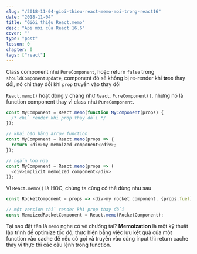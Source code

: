 ```yaml
---
slug: "/2018-11-04-gioi-thieu-react-memo-moi-trong-react16"
date: "2018-11-04"
title: "Giới thiệu React.memo"
desc: "Api mới của React 16.6"
cover: ""
type: "post"
lesson: 0
chapter: 0
tags: ["react"]
---
```


Class component như `PureComponent`, hoặc return `false` trong `shouldComponentUpdate`, component đó sẽ không bị re-render khi **tree** thay đổi, nó chỉ thay đổi khi `prop` truyền vào thay đổi

`React.memo()` hoạt động y chang như `React.PureComponent()`, nhưng nó là function component thay vì class như `PureComponent`.

```js
const MyComponent = React.memo(function MyComponent(props) {
  /* chỉ render khi prop thay đổi */
});

// khai báo bằng arrow function
const MyComponent = React.memo(props => {
  return <div>my memoized component</div>;
});

// ngắn hơn nữa
const MyComponent = React.memo(props => (
  <div>implicit memoized component</div>
));
```

Vì `React.memo()` là HOC, chúng ta cũng có thể dùng như sau

```js
const RocketComponent = props => <div>my rocket component. {props.fuel}!</div>;

// một version chỉ render khi prop thay đổi
const MemoizedRocketComponent = React.memo(RocketComponent);
```

Tại sao đặt tên là `memo` nghe có vẻ chướng tai? **Memoization** là một kỹ thuật lập trình để optimize tốc độ, thực hiện bằng việc lưu kết quả của một function vào cache để nếu có gọi và truyền vào cùng input thì return cache thay vì thực thi các câu lệnh trong function.
